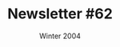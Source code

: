 ---
title: "Newsletter #62"
date: "Winter 2004"
pdf: "https://archive.org/details/interspecies-communication-newsletter-0062"
---